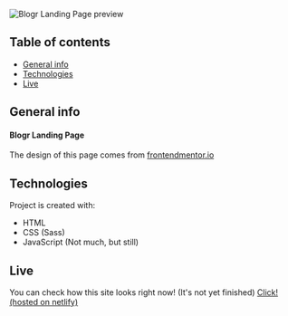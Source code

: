 ![Blogr Landing Page preview](https://www.frontendmentor.io/_next/image?url=https%3A%2F%2Fres.cloudinary.com%2Fdz209s6jk%2Fimage%2Fupload%2Fv1615479875%2FChallenges%2Fawqnouxukwefdkaqt5iq.jpg&w=828&q=75)


## Table of contents
* [General info](#general-info)
* [Technologies](#technologies)
* [Live](#live)

## General info
#### Blogr Landing Page
The design of this page comes from [frontendmentor.io](https://www.frontendmentor.io/challenges/blogr-landing-page-EX2RLAApP)
	
## Technologies
Project is created with:
* HTML
* CSS (Sass)
* JavaScript (Not much, but still)
	
## Live
You can check how this site looks right now! (It's not yet finished) [Click! (hosted on netlify)](https://vibrant-agnesi-c34cee.netlify.app/)

